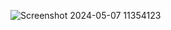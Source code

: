 ![Screenshot 2024-05-07 11354123](https://github.com/ashvinibalte/Assignment10_FirebaseGradAppandReviews/assets/125997432/62774933-3b04-4e5f-a3e0-cdf756169a2c)
